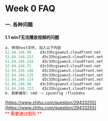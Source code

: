 # Week 0 FAQ

### 一. 各种问题
#### 1.1 win7无法播放视频的问题 
```python
a. 修改host文件, 加入以下内容
52.84.246.90    d3c33hcgiwev3.cloudfront.net
52.84.246.252    d3c33hcgiwev3.cloudfront.net
52.84.246.144    d3c33hcgiwev3.cloudfront.net
52.84.246.72    d3c33hcgiwev3.cloudfront.net
52.84.246.106    d3c33hcgiwev3.cloudfront.net
52.84.246.135    d3c33hcgiwev3.cloudfront.net
52.84.246.114    d3c33hcgiwev3.cloudfront.net
52.84.246.90    d3c33hcgiwev3.cloudfront.net
52.84.246.227    d3c33hcgiwev3.cloudfront.net
b. 刷新缓存: cmd--> ipconfig /flushdns
```
[https://www.zhihu.com/question/29433255](https://www.zhihu.com/question/29433255)  
<font color="red"> ** 需要通过图形 ** </font>  